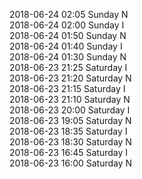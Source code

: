 2018-06-24 02:05 Sunday  N  
2018-06-24 02:00 Sunday  I  
2018-06-24 01:50 Sunday  N  
2018-06-24 01:40 Sunday  I  
2018-06-24 01:30 Sunday  N  
2018-06-23 21:25 Saturday  I  
2018-06-23 21:20 Saturday  N  
2018-06-23 21:15 Saturday  I  
2018-06-23 21:10 Saturday  N  
2018-06-23 20:00 Saturday  I  
2018-06-23 19:05 Saturday  N  
2018-06-23 18:35 Saturday  I  
2018-06-23 18:30 Saturday  N  
2018-06-23 16:45 Saturday  I  
2018-06-23 16:00 Saturday  N  
